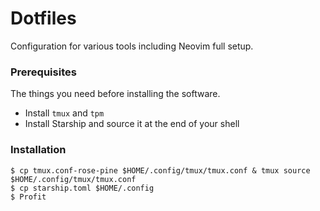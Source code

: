 # Dotfiles

Configuration for various tools including Neovim full setup.

### Prerequisites

The things you need before installing the software.

* Install `tmux` and `tpm`
* Install Starship and source it at the end of your shell

### Installation

```
$ cp tmux.conf-rose-pine $HOME/.config/tmux/tmux.conf & tmux source $HOME/.config/tmux/tmux.conf
$ cp starship.toml $HOME/.config
$ Profit
